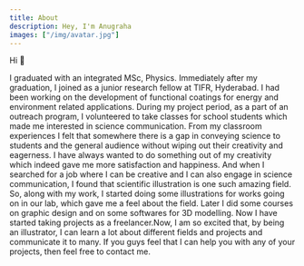 ```yaml
---
title: About
description: Hey, I'm Anugraha
images: ["/img/avatar.jpg"]
---
```


Hi :wave: 


I graduated with an integrated MSc, Physics. Immediately after my graduation, I joined as a junior research fellow at TIFR, Hyderabad. I had been working on the development of functional coatings for energy and environment related applications. During my project period, as a part of an outreach program, I volunteered to take classes for school students which made me interested in science communication. From my classroom experiences I felt that somewhere there is a gap in conveying science to students and the general audience without wiping out their creativity and eagerness. I have always wanted to do something out of my creativity which indeed gave me more satisfaction and happiness. And when I searched for a job where I can be creative and I can also engage in science communication, I found that scientific illustration is one such amazing field. So, along with my work, I started doing some illustrations for works going on in our lab, which gave me a feel about the field. Later I did some courses on graphic design and on some softwares for 3D modelling. Now I have started taking projects as a freelancer.Now, I am so excited that, by being an illustrator, I can learn a lot about different fields and projects and communicate it to many. If you guys feel that I can help you with any of your projects, then feel free to contact me.